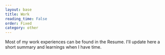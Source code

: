 ```yaml
---
layout: base
title: Work
reading_time: False
order: Fixed
category: other
---
```


Most of my work experiences can be found in the Resume. I'll update here a short summary and learnings when I have time.

